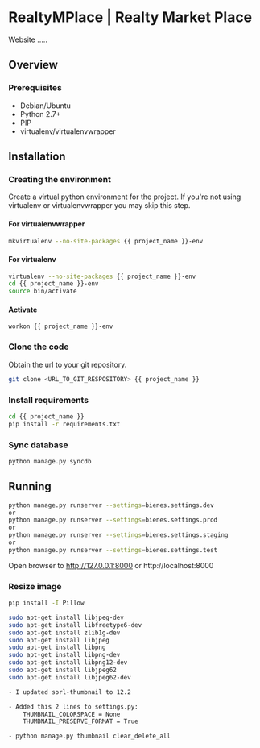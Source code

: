 # RealtyMPlace | Realty Market Place #

Website .....

## Overview ##

### Prerequisites ###

* Debian/Ubuntu
* Python 2.7+
* PIP
* virtualenv/virtualenvwrapper


## Installation ##

### Creating the environment ###
Create a virtual python environment for the project.
If you're not using virtualenv or virtualenvwrapper you may skip this step.

#### For virtualenvwrapper ####
```bash
mkvirtualenv --no-site-packages {{ project_name }}-env
```

#### For virtualenv ####
```bash
virtualenv --no-site-packages {{ project_name }}-env
cd {{ project_name }}-env
source bin/activate
```

#### Activate ####
```
workon {{ project_name }}-env
```


### Clone the code ###
Obtain the url to your git repository.

```bash
git clone <URL_TO_GIT_RESPOSITORY> {{ project_name }}
```

### Install requirements ###

```bash
cd {{ project_name }}
pip install -r requirements.txt
```
    

### Sync database ###

```bash
python manage.py syncdb
```
    
    
## Running ##
    
```bash
python manage.py runserver --settings=bienes.settings.dev
or
python manage.py runserver --settings=bienes.settings.prod
or
python manage.py runserver --settings=bienes.settings.staging
or
python manage.py runserver --settings=bienes.settings.test
```
    

Open browser to http://127.0.0.1:8000 or http://localhost:8000


### Resize image ###

```bash
pip install -I Pillow

sudo apt-get install libjpeg-dev
sudo apt-get install libfreetype6-dev
sudo apt-get install zlib1g-dev
sudo apt-get install libjpeg
sudo apt-get install libpng
sudo apt-get install libpng-dev
sudo apt-get install libpng12-dev
sudo apt-get install libjpeg62
sudo apt-get install libjpeg62-dev
```

```bash
- I updated sorl-thumbnail to 12.2

- Added this 2 lines to settings.py:
    THUMBNAIL_COLORSPACE = None
    THUMBNAIL_PRESERVE_FORMAT = True 

- python manage.py thumbnail clear_delete_all
```